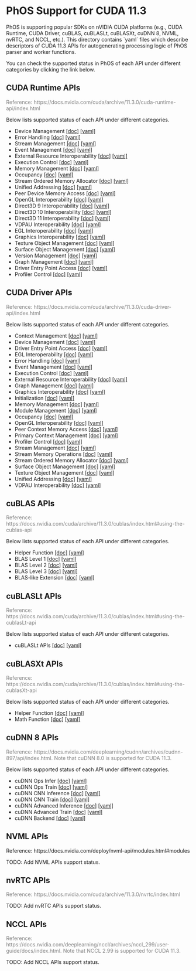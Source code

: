 <h1>PhOS Support for CUDA 11.3</h1>

<p>
PhOS is supporting popular SDKs on nVIDIA CUDA platforms (e.g., CUDA Runtime, CUDA Driver, cuBLAS, cuBLASLt, cuBLASXt, cuDNN 8, NVML, nvRTC, and NCCL, etc.). This directory contains `yaml` files which describe descriptors of CUDA 11.3 APIs for autogenerating processing logic of PhOS parser and worker functions.

<p>
You can check the supported status in PhOS of each API under different categories by clicking the link below.


<h2>CUDA Runtime APIs</h2>
<p style="color:grey;">
Reference: https://docs.nvidia.com/cuda/archive/11.3.0/cuda-runtime-api/index.html
<p>
Below lists supported status of each API under different categories.
<ul>
    <li>Device Management <a href="docs/cuda_runtime/cudart_device_management.md">[doc]</a> <a href="yaml/cuda_runtime/cudart_device_management.yaml">[yaml]</a></li>
    <li>Error Handling <a href="docs/cuda_runtime/cudart_error_handling.md">[doc]</a> <a href="yaml/cuda_runtime/cudart_error_handling.yaml">[yaml]</a></li>
    <li>Stream Management <a href="docs/cuda_runtime/cudart_stream_management.md">[doc]</a> <a href="yaml/cuda_runtime/cudart_stream_management.yaml">[yaml]</a></li>
    <li>Event Management <a href="docs/cuda_runtime/cudart_event_management.md">[doc]</a> <a href="yaml/cuda_runtime/cudart_event_management.yaml">[yaml]</a></li>
    <li>External Resource Interoperability <a href="docs/cuda_runtime/cudart_external_resource_interoperability.md">[doc]</a> <a href="yaml/cuda_runtime/cudart_external_resource_interoperability.yaml">[yaml]</a></li>
    <li>Execution Control <a href="docs/cuda_runtime/cudart_execution_control.md">[doc]</a> <a href="yaml/cuda_runtime/cudart_execution_control.yaml">[yaml]</a></li>
    <li>Memory Management <a href="docs/cuda_runtime/cudart_memory_management.md">[doc]</a> <a href="yaml/cuda_runtime/cudart_memory_management.yaml">[yaml]</a></li>
    <li>Occupancy <a href="docs/cuda_runtime/cudart_occupancy.md">[doc]</a> <a href="yaml/cuda_runtime/cudart_occupancy.yaml">[yaml]</a></li>
    <li>Stream Ordered Memory Allocator <a href="docs/cuda_runtime/cudart_stream_ordered_memory_allocator.md">[doc]</a> <a href="yaml/cuda_runtime/cudart_stream_ordered_memory_allocator.yaml">[yaml]</a></li>
    <li>Unified Addressing <a href="docs/cuda_runtime/cudart_unified_addressing.md">[doc]</a> <a href="yaml/cuda_runtime/cudart_unified_addressing.yaml">[yaml]</a></li>
    <li>Peer Device Memory Access <a href="docs/cuda_runtime/cudart_peer_device_memory_access.md">[doc]</a> <a href="yaml/cuda_runtime/cudart_peer_device_memory_access.yaml">[yaml]</a></li>
    <li>OpenGL Interoperability <a href="docs/cuda_runtime/cudart_opengl_interoperability.md">[doc]</a> <a href="yaml/cuda_runtime/cudart_opengl_interoperability.yaml">[yaml]</a></li>
    <li>Direct3D 9 Interoperability <a href="docs/cuda_runtime/cudart_direct3d_9_interoperability.md">[doc]</a> <a href="yaml/cuda_runtime/cudart_direct3d_9_interoperability.yaml">[yaml]</a></li>
    <li>Direct3D 10 Interoperability <a href="docs/cuda_runtime/cudart_direct3d_10_interoperability.md">[doc]</a> <a href="yaml/cuda_runtime/cudart_direct3d_10_interoperability.yaml">[yaml]</a></li>
    <li>Direct3D 11 Interoperability <a href="docs/cuda_runtime/cudart_direct3d_11_interoperability.md">[doc]</a> <a href="yaml/cuda_runtime/cudart_direct3d_11_interoperability.yaml">[yaml]</a></li>
    <li>VDPAU Interoperability <a href="docs/cuda_runtime/cudart_vdpau_interoperability.md">[doc]</a> <a href="yaml/cuda_runtime/cudart_vdpau_interoperability.yaml">[yaml]</a></li>
    <li>EGL Interoperability <a href="docs/cuda_runtime/cudart_egl_interoperability.md">[doc]</a> <a href="yaml/cuda_runtime/cudart_egl_interoperability.yaml">[yaml]</a></li>
    <li>Graphics Interoperability <a href="docs/cuda_runtime/cudart_graphics_interoperability.md">[doc]</a> <a href="yaml/cuda_runtime/cudart_graphics_interoperability.yaml">[yaml]</a></li>
    <li>Texture Object Management <a href="docs/cuda_runtime/cudart_texture_object_management.md">[doc]</a> <a href="yaml/cuda_runtime/cudart_texture_object_management.yaml">[yaml]</a></li>
    <li>Surface Object Management <a href="docs/cuda_runtime/cudart_surface_object_management.md">[doc]</a> <a href="yaml/cuda_runtime/cudart_surface_object_management.yaml">[yaml]</a></li>
    <li>Version Management <a href="docs/cuda_runtime/cudart_version_management.md">[doc]</a> <a href="yaml/cuda_runtime/cudart_version_management.yaml">[yaml]</a></li>
    <li>Graph Management <a href="docs/cuda_runtime/cudart_graph_management.md">[doc]</a> <a href="yaml/cuda_runtime/cudart_graph_management.yaml">[yaml]</a></li>
    <li>Driver Entry Point Access <a href="docs/cuda_runtime/cudart_driver_entry_point_access.md">[doc]</a> <a href="yaml/cuda_runtime/cudart_driver_entry_point_access.yaml">[yaml]</a></li>
    <li>Profiler Control <a href="docs/cuda_runtime/cudart_profiler_control.md">[doc]</a> <a href="yaml/cuda_runtime/cudart_profiler_control.yaml">[yaml]</a></li>
</ul>


<h2>CUDA Driver APIs</h2>
<p style="color:grey;">
Reference: https://docs.nvidia.com/cuda/archive/11.3.0/cuda-driver-api/index.html
<p>
Below lists supported status of each API under different categories.
<ul>
    <li>Context Management <a href="docs/cuda_driver/cudadv_context_management.md">[doc]</a> <a href="yaml/cuda_driver/cudadv_context_management.yaml">[yaml]</a></li>
    <li>Device Management <a href="docs/cuda_driver/cudadv_device_management.md">[doc]</a> <a href="yaml/cuda_driver/cudadv_device_management.yaml">[yaml]</a></li>
    <li>Driver Entry Point Access <a href="docs/cuda_driver/cudadv_driver_entry_point_access.md">[doc]</a> <a href="yaml/cuda_driver/cudadv_driver_entry_point_access.yaml">[yaml]</a></li>
    <li>EGL Interoperability <a href="docs/cuda_driver/cudadv_egl_interoperability.md">[doc]</a> <a href="yaml/cuda_driver/cudadv_egl_interoperability.yaml">[yaml]</a></li>
    <li>Error Handling <a href="docs/cuda_driver/cudadv_error_handling.md">[doc]</a> <a href="yaml/cuda_driver/cudadv_error_handling.yaml">[yaml]</a></li>
    <li>Event Management <a href="docs/cuda_driver/cudadv_event_management.md">[doc]</a> <a href="yaml/cuda_driver/cudadv_event_management.yaml">[yaml]</a></li>
    <li>Execution Control <a href="docs/cuda_driver/cudadv_execution_control.md">[doc]</a> <a href="yaml/cuda_driver/cudadv_execution_control.yaml">[yaml]</a></li>
    <li>External Resource Interoperability <a href="docs/cuda_driver/cudadv_external_resource_interoperability.md">[doc]</a> <a href="yaml/cuda_driver/cudadv_external_resource_interoperability.yaml">[yaml]</a></li>
    <li>Graph Management <a href="docs/cuda_driver/cudadv_graph_management.md">[doc]</a> <a href="yaml/cuda_driver/cudadv_graph_management.yaml">[yaml]</a></li>
    <li>Graphics Interoperability <a href="docs/cuda_driver/cudadv_graphics_interoperability.md">[doc]</a> <a href="yaml/cuda_driver/cudadv_graphics_interoperability.yaml">[yaml]</a></li>
    <li>Initialization <a href="docs/cuda_driver/cudadv_initialization.md">[doc]</a> <a href="yaml/cuda_driver/cudadv_initialization.yaml">[yaml]</a></li>
    <li>Memory Management <a href="docs/cuda_driver/cudadv_memory_management.md">[doc]</a> <a href="yaml/cuda_driver/cudadv_memory_management.yaml">[yaml]</a></li>
    <li>Module Management <a href="docs/cuda_driver/cudadv_module_management.md">[doc]</a> <a href="yaml/cuda_driver/cudadv_module_management.yaml">[yaml]</a></li>
    <li>Occupancy <a href="docs/cuda_driver/cudadv_occupancy.md">[doc]</a> <a href="yaml/cuda_driver/cudadv_occupancy.yaml">[yaml]</a></li>
    <li>OpenGL Interoperability <a href="docs/cuda_driver/cudadv_opengl_interoperability.md">[doc]</a> <a href="yaml/cuda_driver/cudadv_opengl_interoperability.yaml">[yaml]</a></li>
    <li>Peer Context Memory Access <a href="docs/cuda_driver/cudadv_peer_context_memory_access.md">[doc]</a> <a href="yaml/cuda_driver/cudadv_peer_context_memory_access.yaml">[yaml]</a></li>
    <li>Primary Context Management <a href="docs/cuda_driver/cudadv_primary_context_management.md">[doc]</a> <a href="yaml/cuda_driver/cudadv_primary_context_management.yaml">[yaml]</a></li>
    <li>Profiler Control <a href="docs/cuda_driver/cudadv_profiler_control.md">[doc]</a> <a href="yaml/cuda_driver/cudadv_profiler_control.yaml">[yaml]</a></li>
    <li>Stream Management <a href="docs/cuda_driver/cudadv_stream_management.md">[doc]</a> <a href="yaml/cuda_driver/cudadv_stream_management.yaml">[yaml]</a></li>
    <li>Stream Memory Operations <a href="docs/cuda_driver/cudadv_stream_memory_operations.md">[doc]</a> <a href="yaml/cuda_driver/cudadv_stream_memory_operations.yaml">[yaml]</a></li>
    <li>Stream Ordered Memory Allocator <a href="docs/cuda_driver/cudadv_stream_ordered_memory_allocator.md">[doc]</a> <a href="yaml/cuda_driver/cudadv_stream_ordered_memory_allocator.yaml">[yaml]</a></li>
    <li>Surface Object Management <a href="docs/cuda_driver/cudadv_surface_object_management.md">[doc]</a> <a href="yaml/cuda_driver/cudadv_surface_object_management.yaml">[yaml]</a></li>
    <li>Texture Object Management <a href="docs/cuda_driver/cudadv_texture_object_management.md">[doc]</a> <a href="yaml/cuda_driver/cudadv_texture_object_management.yaml">[yaml]</a></li>
    <li>Unified Addressing <a href="docs/cuda_driver/cudadv_unified_addressing.md">[doc]</a> <a href="yaml/cuda_driver/cudadv_unified_addressing.yaml">[yaml]</a></li>
    <li>VDPAU Interoperability <a href="docs/cuda_driver/cudadv_vdpau_interoperability.md">[doc]</a> <a href="yaml/cuda_driver/cudadv_vdpau_interoperability.yaml">[yaml]</a></li>
</ul>


<h2>cuBLAS APIs</h2>
<p style="color:grey;">
Reference: https://docs.nvidia.com/cuda/archive/11.3.0/cublas/index.html#using-the-cublas-api
<p>
Below lists supported status of each API under different categories.
<ul>
    <li>Helper Function <a href="docs/cublas/cublas_helper_function.md">[doc]</a> <a href="yaml/cublas/helper_function.yaml">[yaml]</a></li>
    <li>BLAS Level 1 <a href="docs/cublas/cublas_blas_level_1.md">[doc]</a> <a href="yaml/cublas/blas_level_1.yaml">[yaml]</a></li>
    <li>BLAS Level 2 <a href="docs/cublas/cublas_blas_level_2.md">[doc]</a> <a href="yaml/cublas/blas_level_2.yaml">[yaml]</a></li>
    <li>BLAS Level 3 <a href="docs/cublas/cublas_blas_level_3.md">[doc]</a> <a href="yaml/cublas/blas_level_3.yaml">[yaml]</a></li>
    <li>BLAS-like Extension <a href="docs/cublas/cublas_blas_like_extension.md">[doc]</a> <a href="yaml/cublas/blas_like.yaml">[yaml]</a></li>
</ul>
 

<h2>cuBLASLt APIs</h2>
<p style="color:grey;">
Reference: https://docs.nvidia.com/cuda/archive/11.3.0/cublas/index.html#using-the-cublasLt-api
<p>
Below lists supported status of each API under different categories.
<ul>
    <li>cuBLASLt APIs <a href="docs/cublaslt/cublaslt.md">[doc]</a> <a href="yaml/cublaslt/cublaslt.yaml">[yaml]</a></li>
</ul>


<h2>cuBLASXt APIs</h2>
<p style="color:grey;">
Reference: https://docs.nvidia.com/cuda/archive/11.3.0/cublas/index.html#using-the-cublasXt-api
<p>
Below lists supported status of each API under different categories.
<ul>
    <li>Helper Function <a href="docs/cublasxt/cublasxt_helper_function.md">[doc]</a> <a href="yaml/cublasxt/cublasxt_helper_function.yaml">[yaml]</a></li>
    <li>Math Function <a href="docs/cublasxt/cublasxt_math_function.md">[doc]</a> <a href="yaml/cublasxt/cublasxt_math_function.yaml">[yaml]</a></li>
</ul>


<h2>cuDNN 8 APIs</h2>
<p style="color:grey;">
Reference: https://docs.nvidia.com/deeplearning/cudnn/archives/cudnn-897/api/index.html. Note that cuDNN 8.0 is supported for CUDA 11.3.
<p>
Below lists supported status of each API under different categories.
<ul>
    <li>cuDNN Ops Infer <a href="docs/cudnn8/cudnn8_cudnn_ops_infer.md">[doc]</a> <a href="yaml/cudnn8/cudnn8_cudnn_ops_infer.yaml">[yaml]</a></li>
    <li>cuDNN Ops Train <a href="docs/cudnn8/cudnn8_cudnn_ops_train.md">[doc]</a> <a href="yaml/cudnn8/cudnn8_cudnn_ops_train.yaml">[yaml]</a></li>
    <li>cuDNN CNN Inference <a href="docs/cudnn8/cudnn8_cudnn_cnn_infer.md">[doc]</a> <a href="yaml/cudnn8/cudnn8_cudnn_cnn_infer.yaml">[yaml]</a></li>
    <li>cuDNN CNN Train <a href="docs/cudnn8/cudnn8_cudnn_cnn_train.md">[doc]</a> <a href="yaml/cudnn8/cudnn8_cudnn_cnn_train.yaml">[yaml]</a></li>
    <li>cuDNN Advanced Inference <a href="docs/cudnn8/cudnn8_cudnn_adv_infer.md">[doc]</a> <a href="yaml/cudnn8/cudnn8_cudnn_adv_infer.yaml">[yaml]</a></li>
    <li>cuDNN Advanced Train <a href="docs/cudnn8/cudnn8_cudnn_adv_train.md">[doc]</a> <a href="yaml/cudnn8/cudnn8_cudnn_adv_train.yaml">[yaml]</a></li>
    <li>cuDNN Backend <a href="docs/cudnn8/cudnn8_cudnn_backend.md">[doc]</a> <a href="yaml/cudnn8/cudnn8_cudnn_backend.yaml">[yaml]</a></li>
</ul>


<h2>NVML APIs</h2>
<p >
Reference: https://docs.nvidia.com/deploy/nvml-api/modules.html#modules
<p>
TODO: Add NVML APIs support status.


<h2>nvRTC APIs</h2>
<p style="color:grey;">
Reference: https://docs.nvidia.com/cuda/archive/11.3.0/nvrtc/index.html
<p>
TODO: Add nvRTC APIs support status.


<h2>NCCL APIs</h2>
<p style="color:grey;">
Reference: https://docs.nvidia.com/deeplearning/nccl/archives/nccl_299/user-guide/docs/index.html. Note that NCCL 2.99 is supported for CUDA 11.3.
<p>
TODO: Add NCCL APIs support status.
